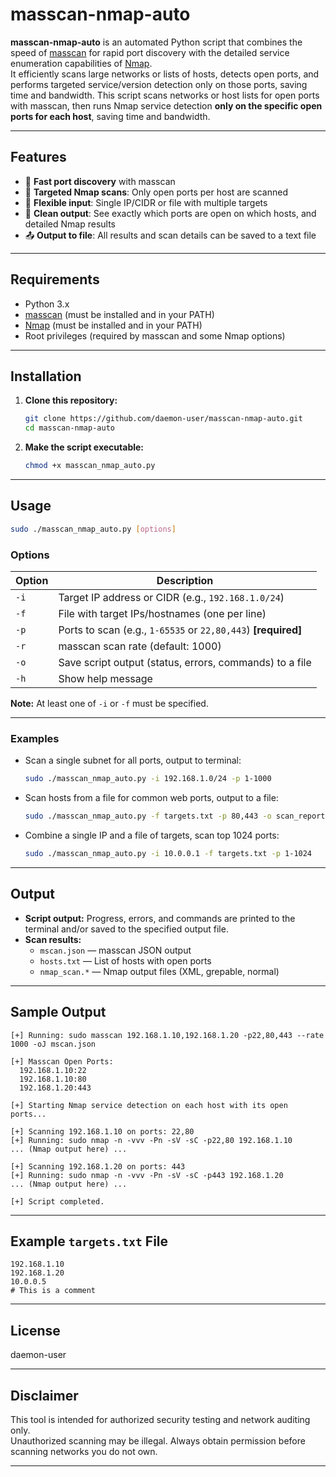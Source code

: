 # masscan-nmap-auto

**masscan-nmap-auto** is an automated Python script that combines the speed of [masscan](https://github.com/robertdavidgraham/masscan) for rapid port discovery with the detailed service enumeration capabilities of [Nmap](https://nmap.org/).  
It efficiently scans large networks or lists of hosts, detects open ports, and performs targeted service/version detection only on those ports, saving time and bandwidth.
This script scans networks or host lists for open ports with masscan, then runs Nmap service detection **only on the specific open ports for each host**, saving time and bandwidth.

---

## Features

- 🚀 **Fast port discovery** with masscan
- 🎯 **Targeted Nmap scans**: Only open ports per host are scanned
- 📄 **Flexible input**: Single IP/CIDR or file with multiple targets
- 📝 **Clean output**: See exactly which ports are open on which hosts, and detailed Nmap results
- 📤 **Output to file**: All results and scan details can be saved to a text file

---

## Requirements

- Python 3.x
- [masscan](https://github.com/robertdavidgraham/masscan) (must be installed and in your PATH)
- [Nmap](https://nmap.org/) (must be installed and in your PATH)
- Root privileges (required by masscan and some Nmap options)

---

## Installation

1. **Clone this repository:**
   ```bash
   git clone https://github.com/daemon-user/masscan-nmap-auto.git
   cd masscan-nmap-auto
   ```
2. **Make the script executable:**
   ```bash
   chmod +x masscan_nmap_auto.py
   ```

---

## Usage

```bash
sudo ./masscan_nmap_auto.py [options]
```

### **Options**

| Option               | Description                                                               |
|----------------------|---------------------------------------------------------------------------|
| `-i `        | Target IP address or CIDR (e.g., `192.168.1.0/24`)                        |
| `-f `          | File with target IPs/hostnames (one per line)                             |
| `-p `         | Ports to scan (e.g., `1-65535` or `22,80,443`) **[required]**             |
| `-r `          | masscan scan rate (default: 1000)                                         |
| `-o `   | Save script output (status, errors, commands) to a file                   |
| `-h`                 | Show help message                                                         |

**Note:** At least one of `-i` or `-f` must be specified.

---

### **Examples**

- Scan a single subnet for all ports, output to terminal:
  ```bash
  sudo ./masscan_nmap_auto.py -i 192.168.1.0/24 -p 1-1000
  ```

- Scan hosts from a file for common web ports, output to a file:
  ```bash
  sudo ./masscan_nmap_auto.py -f targets.txt -p 80,443 -o scan_report.txt
  ```

- Combine a single IP and a file of targets, scan top 1024 ports:
  ```bash
  sudo ./masscan_nmap_auto.py -i 10.0.0.1 -f targets.txt -p 1-1024
  ```

---

## Output

- **Script output:** Progress, errors, and commands are printed to the terminal and/or saved to the specified output file.
- **Scan results:**  
  - `mscan.json` — masscan JSON output  
  - `hosts.txt` — List of hosts with open ports  
  - `nmap_scan.*` — Nmap output files (XML, grepable, normal)
 

---

## Sample Output

```
[+] Running: sudo masscan 192.168.1.10,192.168.1.20 -p22,80,443 --rate 1000 -oJ mscan.json

[+] Masscan Open Ports:
  192.168.1.10:22
  192.168.1.10:80
  192.168.1.20:443

[+] Starting Nmap service detection on each host with its open ports...

[+] Scanning 192.168.1.10 on ports: 22,80
[+] Running: sudo nmap -n -vvv -Pn -sV -sC -p22,80 192.168.1.10
... (Nmap output here) ...

[+] Scanning 192.168.1.20 on ports: 443
[+] Running: sudo nmap -n -vvv -Pn -sV -sC -p443 192.168.1.20
... (Nmap output here) ...

[+] Script completed.
```

---

## Example `targets.txt` File

```
192.168.1.10
192.168.1.20
10.0.0.5
# This is a comment
```

---

## License

daemon-user

---

## Disclaimer

This tool is intended for authorized security testing and network auditing only.  
Unauthorized scanning may be illegal. Always obtain permission before scanning networks you do not own.

---
